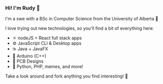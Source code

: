 ### Hi! I'm Rudy 👋

I'm a swe with a BSc in Computer Science from the University of Alberta 📜

I love trying out new technologies, so you'll find a bit of everything here:

* ⚛️ nodeJS + React full stack apps
* ⚙️ JavaScript CLI & Desktop apps
* ☕ Java + JavaFX
* 🤖 Arduino (C++)
* 🎯 PCB Designs
* 🌱 Python, PHP, memes, and more!

Take a look around and fork anything you find interesting! 🎉

<!--
**rudydelorenzo/rudydelorenzo** is a ✨ _special_ ✨ repository because its `README.md` (this file) appears on your GitHub profile.

Here are some ideas to get you started:

- 🔭 I’m currently working on ...
- 🌱 I’m currently learning ...
- 👯 I’m looking to collaborate on ...
- 🤔 I’m looking for help with ...
- 💬 Ask me about ...
- 📫 How to reach me: ...
- 😄 Pronouns: ...
- ⚡ Fun fact: ...
-->
